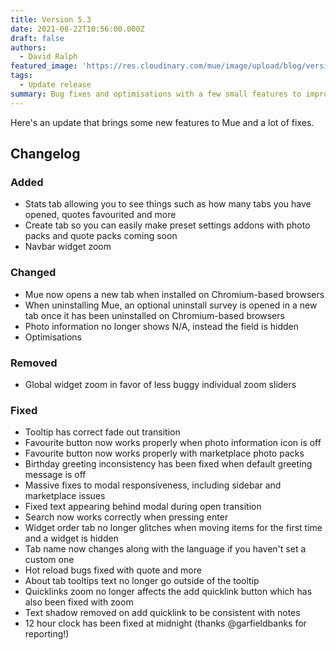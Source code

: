 ```yaml
---
title: Version 5.3
date: 2021-08-22T10:56:00.000Z
draft: false
authors:
  - David Ralph
featured_image: 'https://res.cloudinary.com/mue/image/upload/blog/version-5-3.webp'
tags:
  - Update release
summary: Bug fixes and optimisations with a few small features to improve your Mue experience further.
---
```


Here's an update that brings some new features to Mue and a lot of fixes.

## Changelog

### Added

* Stats tab allowing you to see things such as how many tabs you have opened, quotes favourited and more
* Create tab so you can easily make preset settings addons with photo packs and quote packs coming soon
* Navbar widget zoom

### Changed

* Mue now opens a new tab when installed on Chromium-based browsers
* When uninstalling Mue, an optional uninstall survey is opened in a new tab once it has been uninstalled on Chromium-based browsers
* Photo information no longer shows N/A, instead the field is hidden
* Optimisations

### Removed
* Global widget zoom in favor of less buggy individual zoom sliders

### Fixed

* Tooltip has correct fade out transition
* Favourite button now works properly when photo information icon is off
* Favourite button now works properly with marketplace photo packs
* Birthday greeting inconsistency has been fixed when default greeting message is off
* Massive fixes to modal responsiveness, including sidebar and marketplace issues
* Fixed text appearing behind modal during open transition
* Search now works correctly when pressing enter
* Widget order tab no longer glitches when moving items for the first time and a widget is hidden
* Tab name now changes along with the language if you haven't set a custom one
* Hot reload bugs fixed with quote and more
* About tab tooltips text no longer go outside of the tooltip
* Quicklinks zoom no longer affects the add quicklink button which has also been fixed with zoom
* Text shadow removed on add quicklink to be consistent with notes
* 12 hour clock has been fixed at midnight (thanks @garfieldbanks for reporting!)
